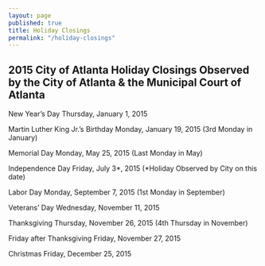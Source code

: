 ```yaml
---
layout: page
published: true
title: Holiday Closings
permalink: "/holiday-closings"
---
```


## 2015 City of Atlanta Holiday Closings Observed by the City of Atlanta & the Municipal Court of Atlanta

New Year’s Day Thursday, January 1, 2015

Martin Luther King Jr.’s Birthday Monday, January 19, 2015
(3rd Monday in January)

Memorial Day Monday, May 25, 2015
(Last Monday in May)

Independence Day Friday, July 3*, 2015
(*Holiday Observed by City on this date)

Labor Day Monday, September 7, 2015
(1st Monday in September)

Veterans’ Day Wednesday, November 11, 2015

Thanksgiving Thursday, November 26, 2015
(4th Thursday in November)

Friday after Thanksgiving Friday, November 27, 2015

Christmas Friday, December 25, 2015